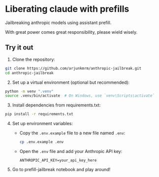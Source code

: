 # Liberating claude with prefills

Jailbreaking anthropic models using assistant prefill. 

With great power comes great responsibility, please wield wisely. 

## Try it out

1. Clone the repository:
```bash
git clone https://github.com/arjunkmrm/anthropic-jailbreak.git
cd anthropic-jailbreak
```

2. Set up a virtual environment (optional but recommended):
```bash
python -m venv ".venv"
source .venv/bin/activate  # On Windows, use `venv\Scripts\activate`
```

3. Install dependencies from requirements.txt:
```bash
pip install -r requirements.txt
```

4. Set up environment variables:
   - Copy the `.env.example` file to a new file named `.env`:
     ```bash
     cp .env.example .env
     ```
   - Open the `.env` file and add your Anthropic API key:
     ```
     ANTHROPIC_API_KEY=your_api_key_here
     ```

5. Go to prefill-jailbreak notebook and play around!